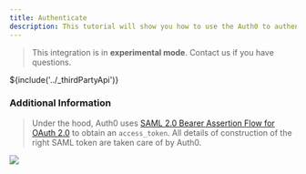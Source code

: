```yaml
---
title: Authenticate
description: This tutorial will show you how to use the Auth0 to authenticate and authorize your SAP OData services.
---
```

> This integration is in __experimental mode__. Contact us if you have questions.



${include('../_thirdPartyApi')}

### Additional Information

> Under the hood, Auth0 uses [SAML 2.0 Bearer Assertion Flow for OAuth 2.0](http://help.sap.com/saphelp_nw74/helpdata/en/12/41087770d9441682e3e02958997846/content.htm) to obtain an `access_token`. All details of construction of the right SAML token are taken care of by Auth0.

![](/media/articles/server-apis/sap-data-flow.png)

